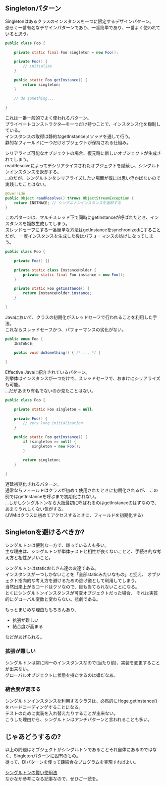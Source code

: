 
## Singletonパターン

Singletonはあるクラスのインスタンスを一つに限定するデザインパターン。  
恐らく一番有名なデザインパターンであり、一番簡単であり、一番よく使われていると思う。  

```java
public class Foo {
 
    private static final Foo singleton = new Foo();
 
    private Foo() {
        // initialize
    }
 
    public static Foo getInstance() {
        return singleton;
    }
 
    // do something...
 
}
```

これは一番一般的でよく使われるパターン。  
プライベートコンストラクタ―を一つだけ持つことで、インスタンス化を抑制している。  
インスタンスの取得は静的なgetInstanceメソッドを通して行う。  
静的なフィールドに一つだけオブジェクトが保持される仕組み。  

シリアライズ可能なオブジェクトの場合、復元時に新しいオブジェクトが生成されてしまう。  
readResolveによってデシリアライズされたオブジェクトを隠蔽し、シングルトンインスタンスを返却する。  
...のだが、シングルトンをシリアライズしたい場面が僕には思い浮かばないので実践したことはない。  

```java
@Override
public Object readResolve() throws ObjectStreamException {
    return INSTNACE; // シングルトンインスタンスを返却する
}
```

このパターンは、マルチスレッド下で同時にgetInstanceが呼ばれたとき、インスタンスを複数生成してしまう。  
スレッドセーフにする一番簡単な方法はgetInstanceをsynchronizedにすることだが、
一度インスタンスを生成した後はパフォーマンスの妨げになってしまう。  

```java
public class Foo {
 
    private Foo() {}
 
    private static class InstanceHolder {
        private static final Foo instance = new Foo();
    }
 
    private static Foo getInstance() {
        return InstanceHolder.instance;
    }
 
}
```

Javaにおいて、クラスの初期化がスレッドセーフで行われることを利用した手法。  
これならスレッドセーフかつ、パフォーマンスの劣化がない。  

```java
public enum Foo {
    INSTANCE;
 
    public void doSomething() { /* ... */ }
 
}
```

Effective Javaに紹介されているパターン。  
列挙体はインスタンスが一つだけで、スレッドセーフで、おまけにシリアライズも可能。  
...だがあまり有名でないのか見たことはない。  

```java
public class Foo {
 
    private static Foo singleton = null;
 
    private Foo() {
        // very long initialization
    }
 
    public static Foo getInstance() {
        if (singleton == null) {
            singleton = new Foo();
        }
 
        return singleton;
    }
 
}
```

遅延初期化されるパターン。  
通常ならフィールドはクラスが初めて使用されたときに初期化されるが、
この例ではgetInstanceを呼ぶまで初期化されない。  
...しかしシングルトンなら大抵最初に呼ばれるのはgetInstanceのはずなので、
あまりうれしくない気がする。  
(JVMはクラスに初めてアクセスするときに、フィールドを初期化する)  

## Singletonを避けるべきか?

シングルトンは便利な一方で、嫌っている人も多い。  
主な理由は、シングルトンが単体テストと相性が良くないことと、手続き的な考え方と相性がいいこと。  

シングルトンはstaticおじさん達の友達である。  
インスタンスが一つしかないことを「全部staticみたいなもの」と捉え、
オブジェクト指向的な考え方を避けるための逃げ道として利用してしまう。  
当然出来上がるコードはクソなので、目も当てられないことになる。  
とくにシングルトンインスタンスが可変オブジェクトだった場合、
それは実質的にグローバル変数と変わらない。悲劇である。  

もっとまじめな理由ももちろんあり、  

* 拡張が難しい
* 結合度が高まる

などがあげられる。  

### 拡張が難しい
シングルトンは常に同一のインスタンスなので(当たり前)、実装を変更することが出来ない。  
グローバルオブジェクトに状態を持たせるのは嫌だなあ。

### 結合度が高まる
シングルトンインスタンスを利用するクラスは、必然的にHoge.getInstance()をハードコーディングすることになる。  
テストのために実装を入れ替えたりすることが出来ない。  
こうした理由から、シングルトンはアンチパターンと言われることも多い。  

## じゃあどうするの?
以上の問題はオブジェクトがシングルトンであることそれ自体にあるのではなく、Singletonパターンに固有のもの。  
従って、DIパターンを使って疎結合なプログラムを実現すればよい。  

[シングルトンの賢い使用法](http://www.ibm.com/developerworks/jp/webservices/library/co-single.html)  
なかなか参考になる記事なので、ぜひご一読を。  
